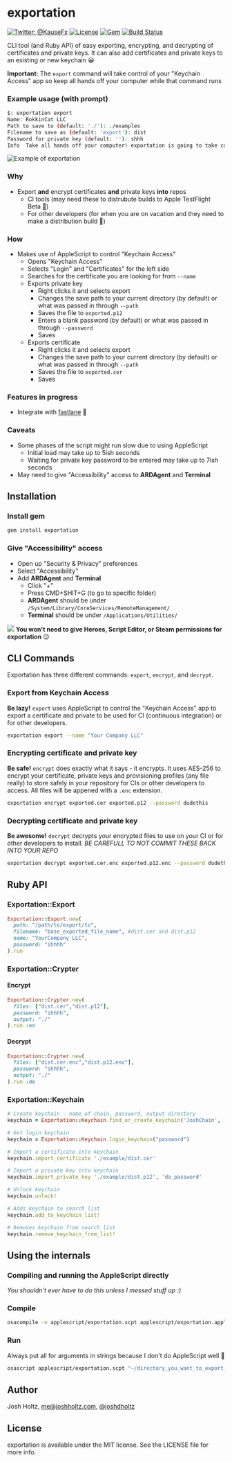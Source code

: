 # exportation
[![Twitter: @KauseFx](https://img.shields.io/badge/contact-@joshdholtz-blue.svg?style=flat)](https://twitter.com/joshdholtz)
[![License](http://img.shields.io/badge/license-MIT-green.svg?style=flat)](https://github.com/joshdholtz/exportation/blob/master/LICENSE)
[![Gem](https://img.shields.io/gem/v/exportation.svg?style=flat)](http://rubygems.org/gems/exportation)
[![Build Status](https://img.shields.io/travis/joshdholtz/exportation/master.svg?style=flat)](https://travis-ci.org/joshdholtz/exportation)

CLI tool (and Ruby API) of easy exporting, encrypting, and decrypting of certificates and private keys. It can also add certificates and private keys to an existing or new keychain :grinning:

**Important:** The `export` command will take control of your "Keychain Access" app so keep all hands off your computer while that command runs

### Example usage (with prompt)
```sh
$: exportation export
Name: RokkinCat LLC
Path to save to (default: './'): ./examples
Filename to save as (default: 'export'): dist
Password for private key (default: ''): shhh
Info  Take all hands off your computer! exportation is going to take control of 'Keychain Access'
```

![Example of exportation](readme_assets/example.gif)

### Why
- Export **and** encrypt certificates **and** private keys **into** repos
  - CI tools (may need these to distrubute builds to Apple TestFlight Beta :apple:)
  - For other developers (for when you are on vacation and they need to make a distribution build :grimacing:)

### How
- Makes use of AppleScript to control "Keychain Access"
  - Opens "Keychain Access"
  - Selects "Login" and "Certificates" for the left side
  - Searches for the certificate you are looking for from `--name`
  - Exports private key
    - Right clicks it and selects export
    - Changes the save path to your current directory (by default) or what was passed in through `--path`
    - Saves the file to `exported.p12`
    - Enters a blank password (by default) or what was passed in through `--password`
    - Saves
  - Exports certificate
    - Right clicks it and selects export
    - Changes the save path to your current directory (by default) or what was passed in through `--path`
    - Saves the file to `exported.cer`
    - Saves

### Features in progress
- Integrate with [fastlane](https://github.com/KrauseFx/fastlane) :rocket:

### Caveats
- Some phases of the script might run slow due to using AppleScript
  - Initial load may take up to 5ish seconds
  - Waiting for private key password to be entered may take up to 7ish seconds
- May need to give "Accessibility" access to **ARDAgent** and **Terminal**

## Installation

### Install gem
```sh
gem install exportation
```

### Give "Accessibility" access
- Open up "Security & Privacy" preferences
- Select "Accessibility"
- Add **ARDAgent** and **Terminal**
  - Click "+"
  - Press CMD+SHIT+G (to go to specific folder)
  - **ARDAgent** should be under `/System/Library/CoreServices/RemoteManagement/`
  - **Terminal** should be under `/Applications/Utilities/`

![](readme_assets/access.png)
**You won't need to give Heroes, Script Editor, or Steam permissions for exportation** :wink:

## CLI Commands
Exportation has three different commands: `export`, `encrypt`, and `decrypt`.

### Export from Keychain Access
**Be lazy!** `export` uses AppleScript to control the "Keychain Access" app to export a certificate and private to be used for CI (continuous integration) or for other developers.
```sh
exportation export --name "Your Company LLC"
```

### Encrypting certificate and private key
**Be safe!** `encrypt` does exactly what it says - it encrypts. It uses AES-256 to encrypt your certificate, private keys and provisioning profiles (any file really) to store safely in your repository for CIs or other developers to access. All files will be appened with a `.enc` extension.
```sh
exportation encrypt exported.cer exported.p12 --password dudethis
```

### Decrypting certificate and private key
**Be awesome!** `decrypt` decrypts your encrypted files to use on your CI or for other developers to install. *BE CAREFULL TO NOT COMMIT THESE BACK INTO YOUR REPO*
```sh
exportation decrypt exported.cer.enc exported.p12.enc --password dudethis
```

## Ruby API

### Exportation::Export
```ruby
Exportation::Export.new(
  path: "/path/to/export/to",
  filename: "base_exported_file_name", #dist.cer and dist.p12
  name: "YourCompany LLC",
  password: "shhhh"
).run
```

### Exportation::Crypter

#### Encrypt
```ruby
Exportation::Crypter.new(
  files: ["dist.cer","dist.p12"],
  password: "shhhh",
  output: "./"
).run :en
```

#### Decrypt
```ruby
Exportation::Crypter.new(
  files: ["dist.cer.enc","dist.p12.enc"],
  password: "shhhh",
  output: "./"
).run :de
```

### Exportation::Keychain
```ruby
# Create keychain - name of chain, password, output directory
keychain = Exportation::Keychain.find_or_create_keychain('JoshChain', 'joshiscool', './example')

# Get login keychain
keychain = Exportation::Keychain.login_keychain("password")

# Import a certificate into keychain
keychain.import_certificate './example/dist.cer'

# Import a private key into keychain
keychain.import_private_key './example/dist.p12', 'da_password'

# Unlock keychain
keychain.unlock!

# Adds keychain to search list
keychain.add_to_keychain_list!

# Removes keychain from search list
keychain.remove_keychain_from_list!
```

## Using the internals

### Compiling and running the AppleScript directly
*You shouldn't ever have to do this unless I messed stuff up :)*

### Compile
```sh
osacompile -o applescript/exportation.scpt applescript/exportation.applescript
```

### Run
Always put all for arguments in strings because I don't do AppleScript well :grimacing:
```sh
osascript applescript/exportation.scpt "~/directory_you_want_to_export_to/" "dist" "iPhone Distribution: Your Company LLC"  "thepassword"
```

## Author

Josh Holtz, me@joshholtz.com, [@joshdholtz](https://twitter.com/joshdholtz)

## License

exportation is available under the MIT license. See the LICENSE file for more info.
